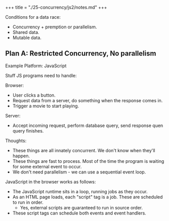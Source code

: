 +++
title = "./25-concurrency/js2/notes.md"
+++

Conditions for a data race:

 - Concurrency + premption or parallelism. 
 - Shared data.
 - Mutable data.
 
## Plan A: Restricted Concurrency, No parallelism

Example Platform: JavaScript

Stuff JS programs need to handle:

Browser:

 - User clicks a button.
 - Request data from a server, do something when the response comes in.
 - Trigger a movie to start playing.

Server:

 - Accept incoming request, perform database query, send response quen query finishes.

Thoughts:

 - These things are all innately concurrent. We don't know when they'll happen.
 - These things are fast to process. Most of the time the program is waiting for
   some external event to occur.
 - We don't need parallelism - we can use a sequential event loop.

JavaScript in the browser works as follows:

 - The JavaScript runtime sits in a loop, running jobs as they occur.
 - As an HTML page loads, each "script" tag is a job. These are scheduled to run
   in order.
   - Yes, external scripts are guaranteed to run in source order.
 - These script tags can schedule both events and event handlers.





